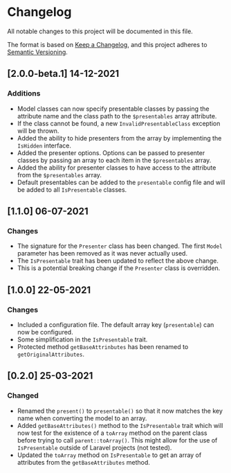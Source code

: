 # Changelog
All notable changes to this project will be documented in this file.

The format is based on [Keep a Changelog](https://keepachangelog.com/en/1.0.0/),
and this project adheres to [Semantic Versioning](https://semver.org/spec/v2.0.0.html).

## [2.0.0-beta.1] 14-12-2021
### Additions
- Model classes can now specify presentable classes by passing the attribute name and the class path to the `$presentables` array attribute.
- If the class cannot be found, a new `InvalidPresentableClass` exception will be thrown.
- Added the ability to hide presenters from the array by implementing the `IsHidden` interface.
- Added the presenter options. Options can be passed to presenter classes by passing an array to each item in the `$presentables` array.
- Added the ability for presenter classes to have access to the attribute from the `$presentables` array.
- Default presentables can be added to the `presentable` config file and will be added to all `IsPresentable` classes.

## [1.1.0] 06-07-2021
### Changes
- The signature for the `Presenter` class has been changed. The first `Model` parameter has been removed as it was never actually used.
- The `IsPresentable` trait has been updated to reflect the above change.
- This is a potential breaking change if the `Presenter` class is overridden.

## [1.0.0] 22-05-2021
### Changes
- Included a configuration file. The default array key (`presentable`) can now be configured.
- Some simplification in the `IsPresentable` trait.
- Protected method `getBaseAttrinbutes` has been renamed to `getOriginalAttributes`.

## [0.2.0] 25-03-2021
### Changed
- Renamed the `present()` to `presentable()` so that it now matches the key name when converting the model to an array.
- Added `getBaseAttributes()` method to the `IsPresentable` trait which will now test for the existence of a `toArray` method on the parent class before trying to call `parent::toArray()`. This might allow for the use of `IsPresentable` outside of Laravel projects (not tested).
- Updated the `toArray` method on `IsPresentable` to get an array of attributes from the  `getBaseAttributes` method.
